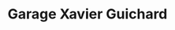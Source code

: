 ---
title: "Garage Xavier Guichard"
url: /saint-christo-en-jarez/garage-xavier-guichard/
shop: Autowerkstatt
---